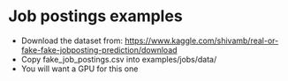 # Job postings examples

- Download the dataset from: https://www.kaggle.com/shivamb/real-or-fake-fake-jobposting-prediction/download
- Copy fake_job_postings.csv into examples/jobs/data/
- You will want a GPU for this one